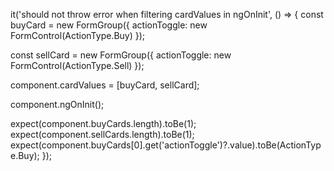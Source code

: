 it('should not throw error when filtering cardValues in ngOnInit', () => {
  const buyCard = new FormGroup({
    actionToggle: new FormControl(ActionType.Buy)
  });

  const sellCard = new FormGroup({
    actionToggle: new FormControl(ActionType.Sell)
  });

  component.cardValues = [buyCard, sellCard];

  component.ngOnInit();

  expect(component.buyCards.length).toBe(1);
  expect(component.sellCards.length).toBe(1);
  expect(component.buyCards[0].get('actionToggle')?.value).toBe(ActionType.Buy);
});